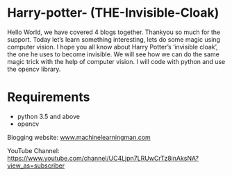 # Harry-potter- (THE-Invisible-Cloak)

Hello World, we have covered 4 blogs together. Thankyou so much for the support. Today let’s learn something interesting,
lets do some magic using computer vision. I hope you all know about Harry Potter’s ‘invisible cloak’, 
the one he uses to become invisible. We will see how we can do the same magic trick with the help of computer vision. 
I will code with python and use the opencv library.

# Requirements

* python 3.5 and above
* opencv


Blogging website: www.machinelearningman.com


YouTube Channel: https://www.youtube.com/channel/UC4Ljpn7LRUwCrTz8inAksNA?view_as=subscriber
